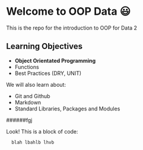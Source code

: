 # Welcome to OOP Data :smiley:

This is the repo for the introduction to OOP for Data 2

## Learning Objectives

- **Object Orientated Programming**
- Functions
- Best Practices (DRY, UNIT)

We will also learn about:
- Git and Github
- Markdown 
- Standard Libraries, Packages and Modules

######fgj

Look! This is a block of code:

`  blah lbahlb lhvb`